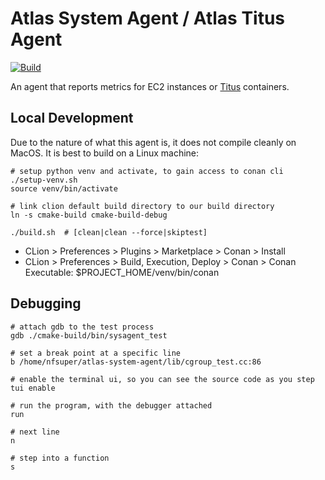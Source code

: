 # Atlas System Agent / Atlas Titus Agent

[![Build](https://github.com/Netflix-Skunkworks/atlas-system-agent/actions/workflows/build.yml/badge.svg)](https://github.com/Netflix-Skunkworks/atlas-system-agent/actions/workflows/build.yml)

An agent that reports metrics for EC2 instances or [Titus] containers.

[Titus]: https://github.com/Netflix/titus/

## Local Development

Due to the nature of what this agent is, it does not compile cleanly on MacOS. It is best to build on a Linux
machine:

```shell
# setup python venv and activate, to gain access to conan cli
./setup-venv.sh
source venv/bin/activate

# link clion default build directory to our build directory
ln -s cmake-build cmake-build-debug

./build.sh  # [clean|clean --force|skiptest]
```

* CLion > Preferences > Plugins > Marketplace > Conan > Install
* CLion > Preferences > Build, Execution, Deploy > Conan > Conan Executable: $PROJECT_HOME/venv/bin/conan

## Debugging

```shell
# attach gdb to the test process
gdb ./cmake-build/bin/sysagent_test

# set a break point at a specific line
b /home/nfsuper/atlas-system-agent/lib/cgroup_test.cc:86

# enable the terminal ui, so you can see the source code as you step
tui enable

# run the program, with the debugger attached
run

# next line
n

# step into a function
s 
```
